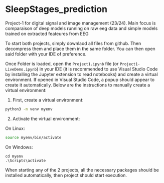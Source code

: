 # SleepStages_prediction
Project-1 for digital signal and image management (23/24).  Main focus is comparaison of deep models running on raw eeg data and simple models trained on extracted feateures from EEG


To start both projects, simply downlaod all files from github. Then decompress them and place them in the same folder. You can then open said folder with your IDE of preference. 

Once Folder is loaded, open the `Project1.ipynb` file (or  `Project1-LiveDemo.ipynb`) in your IDE (it is recommended to use Visual Studio Code by installing the Jupyter extension to read notebooks) and create a virtual environment. If opened in Visual Studio Code, a popup should appear to create it automatically. Below are the instructions to manually create a virtual environment:

1. First, create a virtual environment:

```bash
python3 -m venv myenv
```

2. Activate the virtual environment:

On Linux:
```bash
source myenv/bin/activate
```

On Windows:
```shell
cd myenv
.\Scripts\activate
```

When starting any of the 2 projects, all the necessary packages should be installed automatically, then project should start execution.
